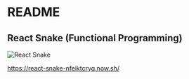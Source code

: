 # README

## React Snake (Functional Programming)
![React Snake](https://cl.ly/64fd30/Screen%252520Recording%2525202019-07-16%252520at%25252008.07%252520PM.gif "React Snake Game")

https://react-snake-nfeiktcryq.now.sh/
